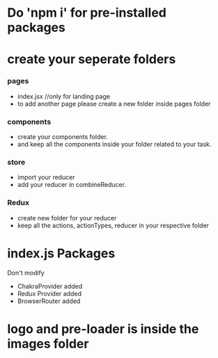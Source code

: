 # Do 'npm i' for pre-installed packages

# create your seperate folders

<h3>pages</h3>

<ul>
 <li>index.jsx   //only for landing page</li>
 <li>to add another page please create a new folder inside pages folder</li>
</ul>

<h3>components</h3>

<ul>
 <li>create your components folder.</li>
 <li>and keep all the components inside your folder related to your task.</li>
</ul>

<h3>store</h3>

<ul>
 <li>import your reducer </li>
 <li>add your reducer in combineReducer.</li>
</ul>

<h3>Redux</h3>

<ul>
 <li>create new folder for your reducer</li>
 <li>keep all the actions, actionTypes, reducer in your respective folder</li>
</ul>

# index.js Packages

Don't modify

 <ul>
 <li>ChakraProvider added</li>
 <li>Redux Provider added</li>
 <li>BrowserRouter added</li>
</ul>

# logo and pre-loader is inside the images folder
